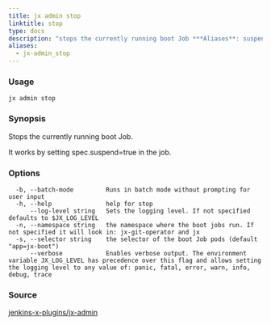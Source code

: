 ```yaml
---
title: jx admin stop
linktitle: stop
type: docs
description: "stops the currently running boot Job ***Aliases**: suspend*"
aliases:
  - jx-admin_stop
---
```


### Usage

```
jx admin stop
```

### Synopsis

Stops the currently running boot Job. 

It works by setting spec.suspend=true in the job.

### Options

```
  -b, --batch-mode         Runs in batch mode without prompting for user input
  -h, --help               help for stop
      --log-level string   Sets the logging level. If not specified defaults to $JX_LOG_LEVEL
  -n, --namespace string   the namespace where the boot jobs run. If not specified it will look in: jx-git-operator and jx
  -s, --selector string    the selector of the boot Job pods (default "app=jx-boot")
      --verbose            Enables verbose output. The environment variable JX_LOG_LEVEL has precedence over this flag and allows setting the logging level to any value of: panic, fatal, error, warn, info, debug, trace
```



### Source

[jenkins-x-plugins/jx-admin](https://github.com/jenkins-x-plugins/jx-admin)
